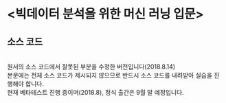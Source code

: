 # <빅데이터 분석을 위한 머신 러닝 입문>

<h2>소스 코드</h2><br/>
원서의 소스 코드에서 잘못된 부분을 수정한 버전입니다(2018.8.14)<br/>
본문에는 전체 소스 코드가 제시되지 않으므로 반드시 소스 코드를 내려받아 실습을 진행해야 합니다.<br/>
현재 베타테스트 진행 중이며(2018.8), 정식 출간은 9월 말 예정입니다.<br/>
